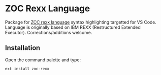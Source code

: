 # ZOC Rexx Language

Package for [ZOC rexx language](https://www.emtec.com/zoc/documents.html#rexxfiles) syntax highlighting targetted for VS Code. Language is originally based on IBM REXX (Restructured Extended Executor). Corrections/additions welcome.

Installation
------------
Open the command palette and type:

    ext install zoc-rexx
